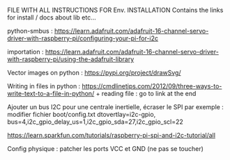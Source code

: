 FILE WITH ALL INSTRUCTIONS FOR Env. INSTALLATION
Contains the links for install / docs about lib etc...

python-smbus :
https://learn.adafruit.com/adafruit-16-channel-servo-driver-with-raspberry-pi/configuring-your-pi-for-i2c


importation : 
https://learn.adafruit.com/adafruit-16-channel-servo-driver-with-raspberry-pi/using-the-adafruit-library


Vector images on python : 
https://pypi.org/project/drawSvg/


Writing in files in python :
https://cmdlinetips.com/2012/09/three-ways-to-write-text-to-a-file-in-python/ + reading file : go to link at the end


Ajouter un bus I2C pour une centrale inertielle, écraser le SPI par exemple :
modifier fichier boot/config.txt
dtovertlay=i2c-gpio, bus=4,i2c_gpio_delay_us=1,i2c_gpio_sda=27,i2c_gpio_scl=22

https://learn.sparkfun.com/tutorials/raspberry-pi-spi-and-i2c-tutorial/all

Config physique : patcher les ports VCC et GND (ne pas se toucher)
